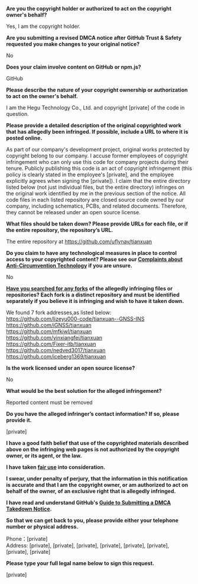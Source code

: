 **Are you the copyright holder or authorized to act on the copyright owner's behalf?**

Yes, I am the copyright holder.

**Are you submitting a revised DMCA notice after GitHub Trust & Safety requested you make changes to your original notice?**

No

**Does your claim involve content on GitHub or npm.js?**

GitHub

**Please describe the nature of your copyright ownership or authorization to act on the owner's behalf.**

I am the Hegu Technology Co., Ltd. and copyright [private] of the code in question.

**Please provide a detailed description of the original copyrighted work that has allegedly been infringed. If possible, include a URL to where it is posted online.**

As part of our company's development project, original works protected by copyright belong to our company. I accuse former employees of copyright infringement who can only use this code for company projects during their tenure. Publicly publishing this code is an act of copyright infringement (this policy is clearly stated in the employee's [private], and the employee explicitly agrees when signing the [private]). I claim that the entire directory listed below (not just individual files, but the entire directory) infringes on the original work identified by me in the previous section of the notice. All code files in each listed repository are closed source code owned by our company, including schematics, PCBs, and related documents. Therefore, they cannot be released under an open source license.

**What files should be taken down? Please provide URLs for each file, or if the entire repository, the repository’s URL.**

The entire repository at https://github.com/uflynav/tianxuan

**Do you claim to have any technological measures in place to control access to your copyrighted content? Please see our <a href="https://docs.github.com/articles/guide-to-submitting-a-dmca-takedown-notice#complaints-about-anti-circumvention-technology">Complaints about Anti-Circumvention Technology</a> if you are unsure.**

No

**<a href="https://docs.github.com/articles/dmca-takedown-policy#b-what-about-forks-or-whats-a-fork">Have you searched for any forks</a> of the allegedly infringing files or repositories? Each fork is a distinct repository and must be identified separately if you believe it is infringing and wish to have it taken down.**

We found 7 fork addresses,as listed below:  
https://github.com/lizeyu000-code/tianxuan--GNSS-INS  
https://github.com/iGNSS/tianxuan  
https://github.com/mfkiwl/tianxuan  
https://github.com/yinxiangfei/tianxuan  
https://github.com/Fixer-itb/tianxuan  
https://github.com/nedved3017/tianxuan  
https://github.com/iceberg1369/tianxuan  

**Is the work licensed under an open source license?**

No

**What would be the best solution for the alleged infringement?**

Reported content must be removed

**Do you have the alleged infringer’s contact information? If so, please provide it.**

[private]

**I have a good faith belief that use of the copyrighted materials described above on the infringing web pages is not authorized by the copyright owner, or its agent, or the law.**

**I have taken <a href="https://www.lumendatabase.org/topics/22">fair use</a> into consideration.**

**I swear, under penalty of perjury, that the information in this notification is accurate and that I am the copyright owner, or am authorized to act on behalf of the owner, of an exclusive right that is allegedly infringed.**

**I have read and understand GitHub's <a href="https://docs.github.com/articles/guide-to-submitting-a-dmca-takedown-notice/">Guide to Submitting a DMCA Takedown Notice</a>.**

**So that we can get back to you, please provide either your telephone number or physical address.**

Phone：[private]  
Address: [private], [private], [private], [private], [private], [private], [private], [private]  

**Please type your full legal name below to sign this request.**

[private]  
